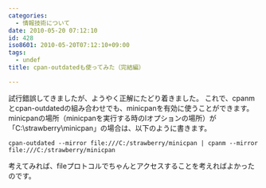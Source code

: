 ```yaml
---
categories:
  - 情報技術について
date: 2010-05-20 07:12:10
id: 428
iso8601: 2010-05-20T07:12:10+09:00
tags:
  - undef
title: cpan-outdatedも使ってみた（完結編）

---
```


試行錯誤してきましたが、ようやく正解にたどり着きました。
これで、cpanmとcpan-outdatedの組み合わせでも、minicpanを有効に使うことができます。
minicpanの場所（minicpanを実行する時のlオプションの場所）が「C:\strawberry\minicpan」の場合は、以下のように書きます。
<pre><code>cpan-outdated --mirror file:///C:/strawberry/minicpan | cpanm --mirror file:///C:/strawberry/minicpan</code></pre>
考えてみれば、fileプロトコルでちゃんとアクセスすることを考えればよかったのです。
    	